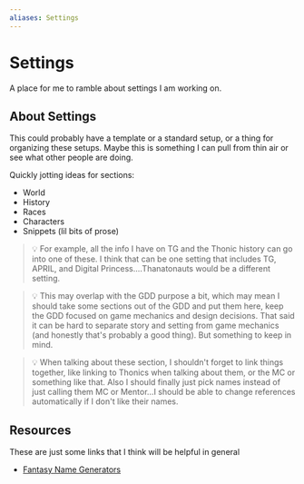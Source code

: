 ```yaml
---
aliases: Settings
---
```


# Settings
A place for me to ramble about settings I am working on.

## About Settings
This could probably have a template or a standard setup, or a thing for organizing these setups. Maybe this is something I can pull from thin air or see what other people are doing.

Quickly jotting ideas for sections:
- World
- History
- Races
- Characters
- Snippets (lil bits of prose)

> 💡 For example, all the info I have on TG and the Thonic history can go into one of these. I think that can be one setting that includes TG, APRIL, and Digital Princess....Thanatonauts would be a different setting.

> 💡 This may overlap with the GDD purpose a bit, which may mean I should take some sections out of the GDD and put them here, keep the GDD focused on game mechanics and design decisions. That said it can be hard to separate story and setting from game mechanics (and honestly that's probably a good thing). But something to keep in mind.

> 💡 When talking about these section, I shouldn't forget to link things together, like linking to Thonics when talking about them, or the MC or something like that. Also I should finally just pick names instead of just calling them MC or Mentor...I should be able to change references automatically if I don't like their names.

## Resources

These are just some links that I think will be helpful in general

- [Fantasy Name Generators](https://www.fantasynamegenerators.com/)